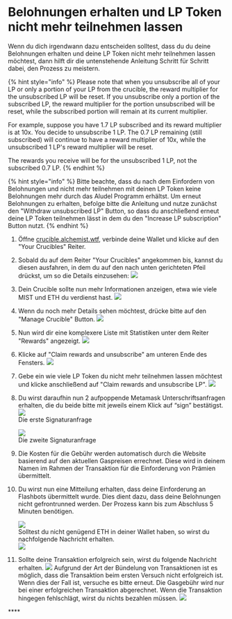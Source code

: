 # Belohnungen erhalten und LP Token nicht mehr teilnehmen lassen

Wenn du dich irgendwann dazu entscheiden solltest, dass du du deine Belohnungen erhalten und deine LP Token nicht mehr teilnehmen lassen möchtest, dann hilft dir die untenstehende Anleitung Schritt für Schritt dabei, den Prozess zu meistern.

{% hint style="info" %}
Please note that when you unsubscribe all of your LP or only a portion of your LP from the crucible, the reward multiplier for the unsubscribed LP will be reset.  If you unsubscribe only a portion of the subscribed LP, the reward multiplier for the portion unsubscribed will be reset, while the subscribed portion will remain at its current multiplier. 

For example, suppose you have 1.7 LP subscribed and its reward multiplier is at 10x. You decide to unsubscribe 1 LP. The 0.7 LP remaining \(still subscribed\) will continue to have a reward multiplier of 10x, while the unsubscribed 1 LP's reward multiplier will be reset. 

The rewards you receive will be for the unsubscribed 1 LP, not the subscribed 0.7 LP.
{% endhint %}

{% hint style="info" %}
Bitte beachte, dass du nach dem Einfordern von Belohnungen und nicht mehr teilnehmen mit deinen LP Token keine Belohnungen mehr durch das Aludel Programm erhältst. Um erneut Belohnungen zu erhalten, befolge bitte die Anleitung und nutze zunächst den "Withdraw unsubscribed LP" Button, so dass du anschließend erneut deine LP Token teilnehmen lässt in dem du den "Increase LP subscription" Button nutzt.
{% endhint %}

1. Öffne [crucible.alchemist.wtf](https://crucible.alchemist.wtf/), verbinde deine Wallet und klicke auf den "Your Crucibles" Reiter.
2. Sobald du auf dem Reiter "Your Crucibles" angekommen bis, kannst du diesen ausfahren, in dem du auf den nach unten gerichteten Pfeil drückst, um so die Details einzusehen: ![](../../.gitbook/assets/screenshot-2021-05-07-at-12.50.58.png) 
3. Dein Crucible sollte nun mehr Informationen anzeigen, etwa wie viele MIST und ETH du verdienst hast. ![](../../.gitbook/assets/screenshot-2021-05-07-at-12.50.42.png)  
4. Wenn du noch mehr Details sehen möchtest, drücke bitte auf den "Manage Crucible" Button. ![](../../.gitbook/assets/screenshot-2021-05-07-at-12.51.04.png)  
5. Nun wird dir eine komplexere Liste mit Statistiken unter dem Reiter "Rewards" angezeigt.  ![](../../.gitbook/assets/screenshot-2021-05-07-at-12.51.22.png)  
6. Klicke auf "Claim rewards and unsubscribe" am unteren Ende des Fensters. ![](../../.gitbook/assets/screenshot-2021-05-07-at-13.05.52.png)  
7. Gebe ein wie viele LP Token du nicht mehr teilnehmen lassen möchtest und klicke anschließend auf "Claim rewards and unsubscribe LP". ![](../../.gitbook/assets/1.png)  
8. Du wirst daraufhin nun 2 aufpoppende Metamask Unterschriftsanfragen erhalten, die du beide bitte mit jeweils einem Klick auf “sign” bestätigst.  
   ![](../../.gitbook/assets/2%20%282%29%20%282%29%20%281%29.png)   
   Die erste Signaturanfrage

  
   ![](../../.gitbook/assets/3%20%281%29%20%285%29%20%281%29%20%284%29.png)  
    Die zweite Signaturanfrage

9. Die Kosten für die Gebühr werden automatisch durch die Website basierend auf den aktuellen Gaspreisen errechnet. Diese wird in deinem Namen im Rahmen der Transaktion für die Einforderung von Prämien übermittelt.

10. Du wirst nun eine Mitteilung erhalten, dass deine Einforderung an Flashbots übermittelt wurde. Dies dient dazu, dass deine Belohnungen nicht gefrontrunned werden. Der Prozess kann bis zum Abschluss 5 Minuten benötigen.

    ![](../../.gitbook/assets/4%20%281%29%20%282%29.png)  
    Solltest du nicht genügend ETH in deiner Wallet haben, so wirst du nachfolgende Nachricht erhalten.  
    ![](../../.gitbook/assets/edlin%20%281%29.png)

11. Sollte deine Transaktion erfolgreich sein, wirst du folgende Nachricht erhalten. ![](../../.gitbook/assets/6.png) Aufgrund der Art der Bündelung von Transaktionen ist es möglich, dass die Transaktion beim ersten Versuch nicht erfolgreich ist. Wenn dies der Fall ist, versuche es bitte erneut. Die Gasgebühr wird nur bei einer erfolgreichen Transaktion abgerechnet. Wenn die Transaktion hingegen fehlschlägt, wirst du nichts bezahlen müssen. ![](../../.gitbook/assets/7%20%281%29.png)



\*\*\*\*

